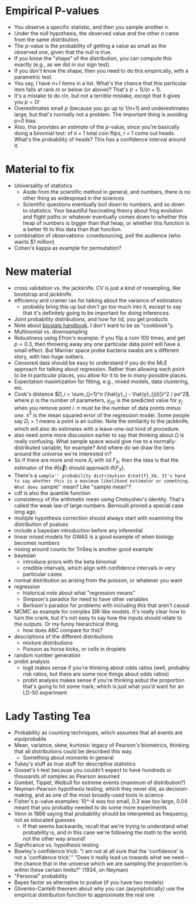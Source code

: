 # Empirical P-values

- You observe a specific statistic, and then you sample another *n*.
- Under the null hypothesis, the observed value and the other *n* came from the same distribution.
- The *p*-value is the probability of getting a value as small as the observed one, given that the null is true.
- If you know the "shape" of the distribution, you can compute this exactly (e.g., as we did in our sign test).
- If you *don't* know the shape, then you need to do this empirically, with a parametric test.
- You say, I have *n+1* items in a list. What's the chance that this particular item falls at rank *m* or below (or above)? That's $(r+1)/(n+1)$.
- It's a mistake to do $r/n$, but not a terrible mistake, except that it gives you $p=0$!
- Overestimates small $p$ (because you go up to 1/n+1) and underestimates large, but that's normally not a problem. The important thing is avoiding p=0 bias.
- Also, this provides an *estimate* of the $p$-value, since you're basically doing a binomial test: of $n+1$ total coin flips, $r+1$ come out heads. What's the probability of heads? This has a confidence interval around it.

# Material to fix

- Universality of statistics
  - Aside from the scientific method in general, and numbers, there is no other thing as widespread in the sciences
  - Scientific questions eventually boil down to numbers, and so down to statistics. Your beautiful fascinating theory about frog evolution and flight paths or whatever eventually comes down to whether this heap of numbers is bigger than that heap, or whether this function is a better fit to this data than that function.
- combination of observations: crowdsourcing, poll the audience (who wants $1 million)
- Cohen's kappa as example for permutation?


# New material

- cross validation vs. the jackknife. CV is just a kind of resampling, like bootstrap and jackknife.
- efficiency and cramer rao for talking about the variance of estimators
    - probably bring this up but don't go too much into it, except to say that it's definitely going to be important for doing inferences.
- Joint probability distributions, and how for iid, you get products
- Note about [biostats handbook](http://www.biostathandbook.com/). I don't want to be as "cookbook"y.
- Multinomial vs. downsampling
- Robustness using Efron's example: if you flip a coin 100 times, and get $p=0.3$, then throwing away any one particular data point will have a small effect. But Mariner space probe bacteria swabs are a different story, with two huge outliers.
- Censored data should be easy to understand if you do the MLE approach for talking about regression. Rather than allowing each point to be in particular places, you allow for it to be in *many* possible places.
- Expectation maximization for fitting, e.g., mixed models, data clustering, etc.
- Cook's distance $D_i = \sum_{j=1}^n (\hat{y}_j  - \hat{y}_{j(i)})^2 / ps^2$, where $p$ is the number of parameters, $y_{j(i)}$ is the predicted value for $y_j$ when you remove point $i$. $n$ must be the number of data points *minus one*. $s^2$ is the mean squared error of the regression model. Some people say $D_i > 1$ means a point is an outlier. Note the similarity to the jackknife, which will also do estimates with a leave-one-out kind of procedure.
- also need some more discussion earlier to say that thinking about $\Omega$ is really confusing. What sample space would give rise to a normally-distributed variable, for example? And where do we draw the liens around the universe we're interested in? 
- So if there are more and more $X_i$ with iid $F_X$, then the idea is that the estimator of the $\hat{\theta}(\vec{x})$ should approach $\theta(F_X)$.
- There's a ``sample'' probability distribution $\hat{f}_X$. It's hard to say whether this is a maximum likelihood estimator or something. What does ``sample'' mean? Like "sample mean"?
- cdf is also the quantile function
- consistency of the arithmetic mean using Chebyshev's identity. That's called the weak law of large numbers. Bernoulli proved a special case long ago.
- multiple hypothesis correction should always start with examining the distribution of pvalues
- include a bayesian introduction before any inferential
- linear mixed models for GWAS is a good example of when biology becomes numbers
- mixing around counts for TnSeq is another good example
- bayesian
    - introduce priors with the beta binomial
    - credible intervals, which align with confidence intervals in very particular cases
- normal distribution as arising from the poisson, or whatever you want
- regression
    - historical note about what "regression means"
    - Simpson's paradox for need to have other variables
    - Berkson's paradox for problems with including this that aren't causal
- MCMC as example for complex SIR-like models. It's really clear how to turn the crank, but it's not easy to say how the inputs should relate to the outputs. Or my funny hierarchical thing.
    - how does ABC compare for this?
- descriptions of the different distributions
    - mixture distributions
    - Poisson as horse kicks, or cells in droplets
- random number generation
- probit analysis
    - logit makes sense if you're thinking about odds ratios (well, probably risk ratios, but there are some nice things about odds ratios)
    - probit analysis makes sense if you're thinking aobut the proportion that's going to hit some mark; which is just what you'd want for an LD-50 experiment

# Lady Tasting Tea

- Probability as counting techniques, which assumes that all events are equiprobable
- Mean, variance, skew, kurtosis: legacy of Pearson's biometrics, thinking that all distributions could be described this way.
    - Something about moments in general
- Tukey's stuff as true stuff for descriptive statistics
- Gosset's t-test because you couldn't expect to have hundreds or thousands of samples as Pearson assumed
- Gumbel, Tippet, Weibull for extreme events (maximum of distribution?)
- Neyman-Pearson hypothesis testing, which they never did, as decision-making, and as one of the most broadly-used tools in science
- Fisher's p-value examples: 10^-4 was too small, 0.3 was too large, 0.04 meant that you probalby needed to do some more experiments
- Venn in 1866 saying that probability should be interpreted as frequency, not as educated guesses
    - If that seems backwards, recall that we're trying to understand what probability is, and in this case we're following the math to the world, not the other way around!
- Significance vs. hypothesis testing
- Bowley's confidence trick: "I am not at all sure that the 'confidence' is not a 'confidence trick'." "Does it really lead us towards what we need--the chance that in the universe which we are sampling the proportion is within these certain limits?" (1934, on Neyman)
- "Personal" probability
- Bayes factor as alternative to pvalue (if you have two models)
- Glivenko-Cantelli theorem about why you can (asymptotically) use the empirical distribution function to approximate the real one
